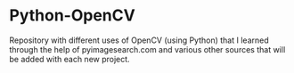 # Python-OpenCV
Repository with different uses of OpenCV (using Python) that I learned through the help of pyimagesearch.com and various other sources that will be added with each new project.
